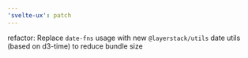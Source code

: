 ```yaml
---
'svelte-ux': patch
---
```


refactor: Replace `date-fns` usage with new `@layerstack/utils` date utils (based on d3-time) to reduce bundle size
